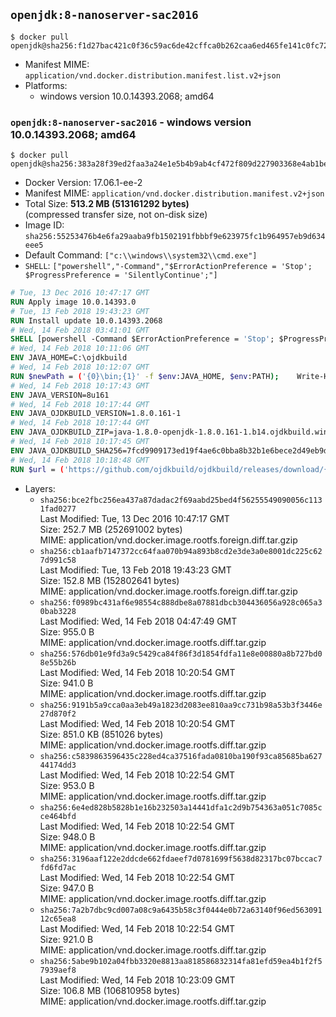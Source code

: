 ## `openjdk:8-nanoserver-sac2016`

```console
$ docker pull openjdk@sha256:f1d27bac421c0f36c59ac6de42cffca0b262caa6ed465fe141c0fc72f7806446
```

-	Manifest MIME: `application/vnd.docker.distribution.manifest.list.v2+json`
-	Platforms:
	-	windows version 10.0.14393.2068; amd64

### `openjdk:8-nanoserver-sac2016` - windows version 10.0.14393.2068; amd64

```console
$ docker pull openjdk@sha256:383a28f39ed2faa3a24e1e5b4b9ab4cf472f809d227903368e4ab1bed6a32d7d
```

-	Docker Version: 17.06.1-ee-2
-	Manifest MIME: `application/vnd.docker.distribution.manifest.v2+json`
-	Total Size: **513.2 MB (513161292 bytes)**  
	(compressed transfer size, not on-disk size)
-	Image ID: `sha256:55253476b4e6fa29aaba9fb1502191fbbbf9e623975fc1b964957eb9d634eee5`
-	Default Command: `["c:\\windows\\system32\\cmd.exe"]`
-	`SHELL`: `["powershell","-Command","$ErrorActionPreference = 'Stop'; $ProgressPreference = 'SilentlyContinue';"]`

```dockerfile
# Tue, 13 Dec 2016 10:47:17 GMT
RUN Apply image 10.0.14393.0
# Tue, 13 Feb 2018 19:43:23 GMT
RUN Install update 10.0.14393.2068
# Wed, 14 Feb 2018 03:41:01 GMT
SHELL [powershell -Command $ErrorActionPreference = 'Stop'; $ProgressPreference = 'SilentlyContinue';]
# Wed, 14 Feb 2018 10:11:06 GMT
ENV JAVA_HOME=C:\ojdkbuild
# Wed, 14 Feb 2018 10:12:07 GMT
RUN $newPath = ('{0}\bin;{1}' -f $env:JAVA_HOME, $env:PATH); 	Write-Host ('Updating PATH: {0}' -f $newPath); 	setx /M PATH $newPath;
# Wed, 14 Feb 2018 10:17:43 GMT
ENV JAVA_VERSION=8u161
# Wed, 14 Feb 2018 10:17:44 GMT
ENV JAVA_OJDKBUILD_VERSION=1.8.0.161-1
# Wed, 14 Feb 2018 10:17:44 GMT
ENV JAVA_OJDKBUILD_ZIP=java-1.8.0-openjdk-1.8.0.161-1.b14.ojdkbuild.windows.x86_64.zip
# Wed, 14 Feb 2018 10:17:45 GMT
ENV JAVA_OJDKBUILD_SHA256=7fcd9909173ed19f4ae6c0bba8b32b1e6bece2d49eb9d87271828be8121fc31b
# Wed, 14 Feb 2018 10:18:48 GMT
RUN $url = ('https://github.com/ojdkbuild/ojdkbuild/releases/download/{0}/{1}' -f $env:JAVA_OJDKBUILD_VERSION, $env:JAVA_OJDKBUILD_ZIP); 	Write-Host ('Downloading {0} ...' -f $url); 	Invoke-WebRequest -Uri $url -OutFile 'ojdkbuild.zip'; 	Write-Host ('Verifying sha256 ({0}) ...' -f $env:JAVA_OJDKBUILD_SHA256); 	if ((Get-FileHash ojdkbuild.zip -Algorithm sha256).Hash -ne $env:JAVA_OJDKBUILD_SHA256) { 		Write-Host 'FAILED!'; 		exit 1; 	}; 		Write-Host 'Expanding ...'; 	Expand-Archive ojdkbuild.zip -DestinationPath C:\; 		Write-Host 'Renaming ...'; 	Move-Item 		-Path ('C:\{0}' -f ($env:JAVA_OJDKBUILD_ZIP -Replace '.zip$', '')) 		-Destination $env:JAVA_HOME 	; 		Write-Host 'Verifying install ...'; 	Write-Host '  java -version'; java -version; 	Write-Host '  javac -version'; javac -version; 		Write-Host 'Removing ...'; 	Remove-Item ojdkbuild.zip -Force; 		Write-Host 'Complete.';
```

-	Layers:
	-	`sha256:bce2fbc256ea437a87dadac2f69aabd25bed4f56255549090056c1131fad0277`  
		Last Modified: Tue, 13 Dec 2016 10:47:17 GMT  
		Size: 252.7 MB (252691002 bytes)  
		MIME: application/vnd.docker.image.rootfs.foreign.diff.tar.gzip
	-	`sha256:cb1aafb7147372cc64faa070b94a893b8cd2e3de3a0e8001dc225c627d991c58`  
		Last Modified: Tue, 13 Feb 2018 19:43:23 GMT  
		Size: 152.8 MB (152802641 bytes)  
		MIME: application/vnd.docker.image.rootfs.foreign.diff.tar.gzip
	-	`sha256:f0989bc431af6e98554c888dbe8a07881dbcb304436056a928c065a30bab3228`  
		Last Modified: Wed, 14 Feb 2018 04:47:49 GMT  
		Size: 955.0 B  
		MIME: application/vnd.docker.image.rootfs.diff.tar.gzip
	-	`sha256:576db01e9fd3a9c5429ca84f86f3d1854fdfa11e8e00880a8b727bd08e55b26b`  
		Last Modified: Wed, 14 Feb 2018 10:20:54 GMT  
		Size: 941.0 B  
		MIME: application/vnd.docker.image.rootfs.diff.tar.gzip
	-	`sha256:9191b5a9cca0aa3eb49a1823d2083ee810aa9cc731b98a53b3f3446e27d870f2`  
		Last Modified: Wed, 14 Feb 2018 10:20:54 GMT  
		Size: 851.0 KB (851026 bytes)  
		MIME: application/vnd.docker.image.rootfs.diff.tar.gzip
	-	`sha256:c5839863596435c228ed4ca37516fada0810ba190f93ca85685ba62744174dd3`  
		Last Modified: Wed, 14 Feb 2018 10:22:54 GMT  
		Size: 953.0 B  
		MIME: application/vnd.docker.image.rootfs.diff.tar.gzip
	-	`sha256:6e4ed828b5828b1e16b232503a14441dfa1c2d9b754363a051c7085cce464bfd`  
		Last Modified: Wed, 14 Feb 2018 10:22:54 GMT  
		Size: 948.0 B  
		MIME: application/vnd.docker.image.rootfs.diff.tar.gzip
	-	`sha256:3196aaf122e2ddcde662fdaeef7d0781699f5638d82317bc07bccac7fd6fd7ac`  
		Last Modified: Wed, 14 Feb 2018 10:22:54 GMT  
		Size: 947.0 B  
		MIME: application/vnd.docker.image.rootfs.diff.tar.gzip
	-	`sha256:7a2b7dbc9cd007a08c9a6435b58c3f0444e0b72a63140f96ed56309112c65ea8`  
		Last Modified: Wed, 14 Feb 2018 10:22:54 GMT  
		Size: 921.0 B  
		MIME: application/vnd.docker.image.rootfs.diff.tar.gzip
	-	`sha256:5abe9b102a04fbb3320e8813aa818586832314fa81efd59ea4b1f2f57939aef8`  
		Last Modified: Wed, 14 Feb 2018 10:23:09 GMT  
		Size: 106.8 MB (106810958 bytes)  
		MIME: application/vnd.docker.image.rootfs.diff.tar.gzip
